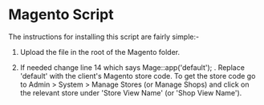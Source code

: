 Magento Script
==============

The instructions for installing this script are fairly simple:-

1) Upload the file in the root of the Magento folder.

2) If needed change line 14 which says Mage::app('default'); . Replace 'default' with the client's Magento store code. To get the store code go to Admin > System > Manage Stores (or Manage Shops) and click on the relevant store under 'Store View Name' (or 'Shop View Name').

